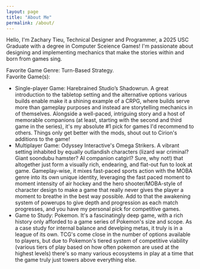 ```yaml
---
layout: page
title: "About Me"
permalink: /about/
---
```

Hello, I'm Zachary Tieu, Technical Designer and Programmer, a 2025 USC Graduate with a degree in Computer Sceience Games! I'm passionate about designing and implementing mechanics that make the stories within and born from games sing.

  Favorite Game Genre: Turn-Based Strategy.\
  Favorite Game(s): 
* Single-player Game: Harebrained Studio’s Shadowrun. A great introduction to the tabletop setting and the alternative options various builds enable make it a shining example of a CRPG, where builds serve more than gameplay purposes and instead are storytelling mechanics in of themselves. Alongside a well-paced, intriguing story and a host of memorable companions (at least, starting with the second and third game in the series), it's my absolute #1 pick for games I'd recommend to others. Things only get better with the mods, shout out to Cirion's additions to the game!
* Multiplayer Game: Odyssey Interactive's Omega Strikers. A vibrant setting inhabited by equally outlandish characters (lizard war criminal? Giant soondubu hamster? AI companion catgirl? Sure, why not!) that altogether just form a visually rich, endearing, and flat-out fun to look at game. Gameplay-wise, it mixes fast-paced sports action with the MOBA genre into its own unique identity, leveraging the fast paced moment to moment intensity of air hockey and the hero shooter/MOBA-style of character design to make a game that really never gives the player a moment to breathe in the best way possible. Add to that the awakening system of powerups to give depth and progression as each match progresses, and you have my personal pick for competitive games.
* Game to Study: Pokemon. It's a fascinatingly deep game, with a rich history only afforded to a game series of Pokemon's size and scope. As a case study for internal balance and develping metas, it truly is in a league of its own. TCG's come close in the number of options available to players, but due to Pokemon's tiered system of competitive viability (various tiers of play based on how often pokemon are used at the highest levels) there's so many various ecosystems in play at a time that the game truly just towers above everything else.
